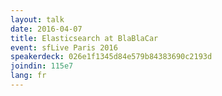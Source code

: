 ```yaml
---
layout: talk
date: 2016-04-07
title: Elasticsearch at BlaBlaCar
event: sfLive Paris 2016
speakerdeck: 026e1f1345d84e579b84383690c2193d
joindin: 115e7
lang: fr
---
```

